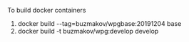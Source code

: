 To build docker containers
1) docker build --tag=buzmakov/wpgbase:20191204 base
2) docker build -t buzmakov/wpg:develop develop